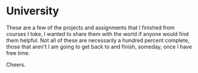 # University

These are a few of the projects and assignments that I finished from courses I toke, I wanted to share them with the world if anyone would find them helpful. Not all of these are necessarily a hundred percent complete, those that aren't I am going to get back to and finish, someday, once I have free time.

Cheers.
